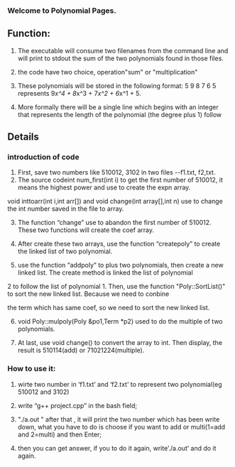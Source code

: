 ### Welcome to Polynomial Pages.

## Function:
1. The executable will consume two filenames from the command line and will print to stdout the sum of the two polynomials found in those files. 

2. the code have two choice, operation"sum" or "multiplication" 

3. These polynomials will be stored in the following format: 5 9 8 7 6 5 represents 9*x^4 + 8*x^3 + 7*x^2 + 6*x^1 + 5. 

4. More formally there will be a single line which begins with an integer that represents the length of the polynomial (the degree plus 1) follow



## Details
### introduction of code

1. First, save two numbers like 510012, 3102 in two files --f1.txt, f2,txt.
2. The source codeint num_first(int i) to get the first number of 510012, it means the highest power and use to create the expn array.

 void inttoarr(int i,int arr[]) and void change(int array[],int n) use to change the int number saved in the file to array.
 
3. The function “change” use to abandon the first number of 510012. These two functions will create the coef array.

4. After create these two arrays, use the function “createpoly” to create the linked list of two polynomial.

5. use the function “addpoly” to plus two polynomials, then create a new linked list. The create method is linked the list of polynomial

 2 to follow the list of polynomial 1. Then, use the function "Poly::SortList()" to sort the new linked list. Because we need to conbine

 the term which has same coef, so we need to sort the new linked list.

6. void Poly::mulpoly(Poly &po1,Term *p2) used to do the multiple of two polynomials.

7. At last, use void change() to convert the array to int. Then display, the result is 510114(add) or 71021224(multiple).

### How to use it:

1. wirte two number in ‘f1.txt’ and ‘f2.txt’ to represent two polynomial(eg 510012 and 3102)

2.  write “g++ project.cpp” in the bash field;

3. "./a.out " after that , it will print the two number which has been write down, what you have to do is choose if you want to add or multi(1=add and 2=multi) and then Enter;

4. then you can get answer, if you to do it again, write’./a.out’ and do it again.
